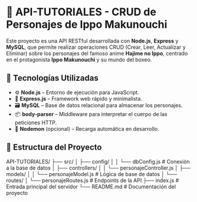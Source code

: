 # 🥊 API-TUTORIALES - CRUD de Personajes de Ippo Makunouchi

Este proyecto es una API RESTful desarrollada con **Node.js**, **Express** y **MySQL**, que permite realizar operaciones CRUD (Crear, Leer, Actualizar y Eliminar) sobre los personajes del famoso anime **Hajime no Ippo**, centrado en el protagonista **Ippo Makunouchi** y su mundo del boxeo.

## 🚀 Tecnologías Utilizadas

- ⚙️ **Node.js** – Entorno de ejecución para JavaScript.
- 🔁 **Express.js** – Framework web rápido y minimalista.
- 🗃️ **MySQL** – Base de datos relacional para almacenar los personajes.
- 📦 **body-parser** – Middleware para interpretar el cuerpo de las peticiones HTTP.
- 🔄 **Nodemon** (opcional) – Recarga automática en desarrollo.

## 📁 Estructura del Proyecto

API-TUTORIALES/
├── src/
│ ├── config/
│ │ └── dbConfig.js # Conexión a la base de datos
│ ├── controllers/
│ │ └── personajeController.js
│ ├── models/
│ │ └── personajeModel.js # Lógica de base de datos
│ └── routes/
│ └── personajeRoutes.js # Endpoints de la API
├── index.js # Entrada principal del servidor
└── README.md # Documentación del proyecto

